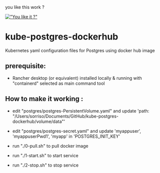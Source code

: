 you like this work ?

[!["You like it ?"](https://www.buymeacoffee.com/assets/img/custom_images/orange_img.png)](https://www.buymeacoffee.com/sorriso)

# kube-postgres-dockerhub

Kubernetes yaml configuration files for Postgres using docker hub image

## prerequisite:

- Rancher desktop (or equivalent) installed locally & running with "containerd" selected as main command tool

## How to make it working :

- edit "postgres/postgres-PersistentVolume.yaml" and update 'path: "/Users/sorriso/Documents/GitHub/kube-postgres-dockerhub/volume/data"'

- edit "postgres/postgres-secret.yaml" and update 'myappuser', 'myappuserPwd1', 'myapp' in 'POSTGRES_INIT_KEY'

- run "./0-pull.sh" to pull docker image

- run "./1-start.sh" to start service

- run "./2-stop.sh" to stop service
